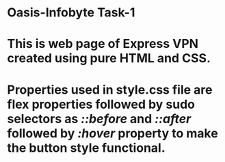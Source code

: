# Oasis-Infobyte Task-1 
# This is web page of Express VPN created using pure HTML and CSS.
# Properties used in style.css file are flex properties followed by sudo selectors as <i>::before </i> and <i>::after</i> followed by <i>:hover</i> property to make the button style functional.
